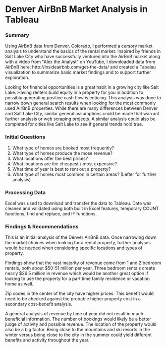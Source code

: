 # Denver AirBnB Market Analysis in Tableau

### Summary
<p>Using AirBnB data from Denver, Colorado, I performed a cursory market analysis to understand the basics of the rental market. Inspired by friends in Salt Lake City who have successfully ventured into the AirBnB market along with a video from "Alex the Analyst" on YouTube, I downloaded data from AirBnB here: http://insideairbnb.com/get-the-data/ and created a Tabelau visualization to summarize basic market findings and to support further exploration.</p>

<p>Looking for financial opportunities is a great habit in a growing city like Salt Lake. Having renters build equity in a property for you in addition to possibly generating positive cash flow is enticing. This analysis was done to narrow down general search results when looking for the most commonly used AirBnB properties. While there are many differences between Denver and Salt Lake City, similar general assumptions could be made that warrant further analysis or web scraping projects. A similar analysis could also be completed for cities like Salt Lake to see if general trends hold true.</p>

### Initial Questions
1. What type of homes are booked most frequently?
2. What type of homes produce the mose revenue?
3. What locations offer the best prices?
4. What locations are the cheapest / most expensive?
5. What time of year is best to rent out a property?
6. What type of homes most common in certain areas? (Lefter for further analysis)

### Processing Data
<p>Excel was used to download and transfer the data to Tableau. Data was cleaned and validated using both built in Excel features, temporary COUNT functions, find and replace, and IF functions.</p>

### Findings & Recommendations
<p>This is an initial analysis of the Denver AirBnB data. Once narrowing down the market choices when looking for a rental property, further analyses would be needed when considering specific locations and types of property.</p>
<p> Findings show that the vast majority of revenue come from 1 and 2 bedroom rentals, both about $50-51 million per year. Three bedroom rentals create nearly $26.5 million in revenue which would be another great option if looking to use the property for a part time family residence or vacation home as well.</p>
<p>Zip codes in the center of the city have higher prices. This benefit would need to be checked against the probable higher property cost in a secondary cost-benefit analysis.</p>
<p>A general analysis of revenue by time of year did not result in much beneficial information. The number of bookings would likely be a better judge of activity and possible revenue. The location of the property would also be a big factor. Being close to the mountains and ski resorts in the winter versus being close to the city in the summer could yield different benefits and activity throughout the year.</p>

<script src="https://public.tableau.com/app/profile/michael.mccarthy7631/viz/DenverAirBnBGeneralAnalysisDashboard/DenverAirBnBGeneralInformation/javascripts/api/tableau-2.js"></script>
<div id="tableauViz"></div>

  
